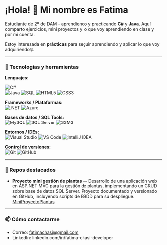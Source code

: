 # ¡Hola! 👋 Mi nombre es Fatima

Estudiante de 2º de DAM - aprendiendo y practicando **C#** y **Java**.
Aquí comparto ejercicios, mini proyectos y lo que voy aprendiendo en clase y por mi cuenta.

Estoy interesada en **prácticas** para seguir aprendiendo y aplicar lo que voy adquiriendo🤓.

---

### 🧰 Tecnologías y herramientas

**Lenguajes:**  

![C#](https://img.shields.io/badge/C%23-239120?style=flat&logo=c-sharp&logoColor=white)  
![Java](https://img.shields.io/badge/Java-007396?style=flat&logo=java&logoColor=white) 
![SQL](https://img.shields.io/badge/SQL-003B57?style=flat&logo=sqlserver&logoColor=white) 
![HTML5](https://img.shields.io/badge/HTML5-E34F26?style=flat&logo=html5&logoColor=white) 
![CSS3](https://img.shields.io/badge/CSS3-1572B6?style=flat&logo=css3&logoColor=white)


**Frameworks / Plataformas:**  
![.NET](https://img.shields.io/badge/.NET-512BD4?style=flat&logo=dotnet&logoColor=white) 
![Azure](https://img.shields.io/badge/Azure-0078D4?style=flat&logo=microsoftazure&logoColor=white)


**Bases de datos / SQL Tools:**  
![MySQL](https://img.shields.io/badge/MySQL-4479A1?style=flat&logo=mysql&logoColor=white) 
![SQL Server](https://img.shields.io/badge/SQL%20Server-CC2927?style=flat&logo=microsoftsqlserver&logoColor=white) 
![SSMS](https://img.shields.io/badge/SSMS-0078D7?style=flat&logo=sqlserver&logoColor=white)


**Entornos / IDEs:**  
![Visual Studio](https://img.shields.io/badge/Visual%20Studio-5C2D91?style=flat&logo=visualstudio&logoColor=white) 
![VS Code](https://img.shields.io/badge/VS%20Code-007ACC?style=flat&logo=visualstudiocode&logoColor=white) 
![IntelliJ IDEA](https://img.shields.io/badge/IntelliJ%20IDEA-000000?style=flat&logo=intellijidea&logoColor=white)


**Control de versiones:**  
![Git](https://img.shields.io/badge/Git-F05032?style=flat&logo=git&logoColor=white) 
![GitHub](https://img.shields.io/badge/GitHub-181717?style=flat&logo=github&logoColor=white)

---

### 📂 Repos destacados
- **Proyecto mini gestión de plantas** — Desarrollo de una aplicación web en ASP.NET MVC para la gestión de plantas, implementando un CRUD sobre base de datos SQL Server. Proyecto documentado y versionado en GitHub, incluyendo scripts de BBDD para su despliegue. [MiniProyectoPlantas](https://github.com/FatiDomi/Plant.git)

---

### 📫 Cómo contactarme
- Correo: fatimachasi@gmail.com
- LinkedIn: linkedin.com/in/fatima-chasi-developer

